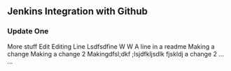 ## Jenkins Integration with Github
### Update One
More stuff
Edit
Editing
Line
Lsdfsdfine
W
W
A line in a readme
Making a change
Making a change 2
Makingdfsl;dkf ;lsjdfkljsdlk fjskldj a change 2
...
...
